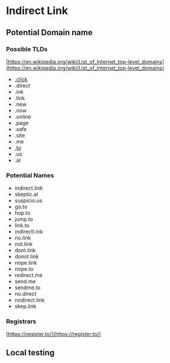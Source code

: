 # Indirect Link

## Potential Domain name

### Possible TLDs

[https://en.wikipedia.org/wiki/List_of_Internet_top-level_domains](https://en.wikipedia.org/wiki/List_of_Internet_top-level_domains)

- [.click](https://en.wikipedia.org/wiki/List_of_Internet_top-level_domains)
- .direct
- .ink
- .link
- .new
- .now
- .online
- .page
- .safe
- .site
- .me
- [.to](https://en.wikipedia.org/wiki/Country_code_top-level_domain)
- .us
- .al

### Potential Names

- indirect.link
- skeptic.al
- suspicio.us
- go.to
- hop.to
- jump.to
- link.to
- indirectl.ink
- no.link
- not.link
- dont.link
- donot.link
- nope.link
- nope.to
- redirect.me
- send.me
- sendme.to
- no.direct
- nodirect.link
- skep.link

### Registrars

[https://register.to/](https://register.to/)

## Local testing
